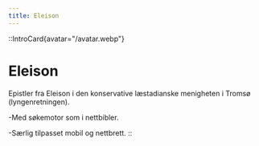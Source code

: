 ```yaml
---
title: Eleison
---
```


::IntroCard{avatar="/avatar.webp"}
# Eleison

Epistler fra Eleison i den konservative læstadianske menigheten i Tromsø (lyngenretningen).

-Med søkemotor som i nettbibler.  

-Særlig tilpasset mobil og nettbrett.
::